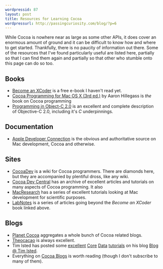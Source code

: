 ```yaml
--- 
wordpressid: 87
layout: post
title: Resources for Learning Cocoa
wordpressurl: http://passingcuriosity.com/blog/?p=6
---
```

While Cocoa is nowhere near as large as some other APIs, it does cover an enormous amount of ground and it can be difficult to know how and where to get started. Thankfully, there is no paucity of information out there. Some of the resources that I've found particularly useful are listed here, partially so that I can find them again and partially so that other who stumble onto this page can do so too.

<!--more-->

## Books ##

 - [Become an XCoder](http://www.cocoalab.com/?q=becomeanxcoder) is a free e-book I haven't read yet.
 - [Cocoa Programming for Mac OS X (3rd ed.)][asin:0321503619] by Aaron Hillegass  is *the* book on Cocoa programming
 - [Programming in Object-C 2.0][asin:0321566157] is an excellent and complete description of Objective-C 2.0, including it's *C* underpinnings.

## Documentation ##

 - [Apple Developer Connection](http://developer.apple.com/) is the obvious and authoritative source on Mac development, Cocoa and otherwise.

## Sites ##

 - [CocoaDev](http://cocoadev.com/) is a wiki for Cocoa programmers. There are diamonds here, but they are accompanied by plentiful dross, like any wiki.
 - [Cocoa Dev Central](http://cocoadevcentral.com/) has an archive of excellent articles and tutorials on many aspects of Cocoa programming. It also
 - [MacResearch](http://www.macresearch.org/) has a series of excellent tutorials looking at Mac development for scientific purposes.
 - [LabNotes](http://www.cocoalab.com/?q=labnotes) is a series of articles going beyond the *Become an XCoder* book linked above.

## Blogs ##

 - [Planet Cocoa](http://www.planetcocoa.org/) aggregates a whole bunch of Cocoa related blogs.
 - [Theocacao](http://theocacao.com/) is always excellent.
 - Tim Isted has posted some [excellent](http://www.timisted.net/blog/archive/multiple-windows-with-core-data/) [Core](http://www.timisted.net/blog/archive/multiple-managed-object-contexts-with-core-data/) [Data](http://www.timisted.net/blog/archive/double-clicks-in-table-views/) [tutorials](http://www.timisted.net/blog/archive/custom-cells-and-core-data/) on his blog [Blog @ Tim Isted](http://www.timisted.net/blog/).
 - Everything on [Cocoa Blogs](http://cocoablogs.com/) is worth reading (though I don't subscribe to many of them).

[asin:0321566157]: http://www.amazon.com/gp/product/0321566157 "Programming in Objective-C 2.0"
[asin:0321503619]: http://www.amazon.com/gp/product/0321503619 "Cocoa(R) Programming for Mac(R) OS X (3rd Edition)"
